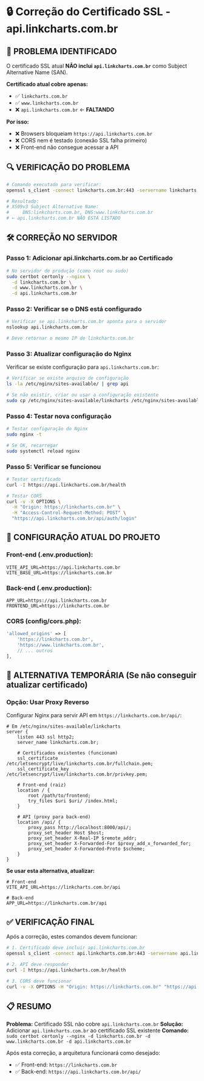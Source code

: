 # 🔒 Correção do Certificado SSL - api.linkcharts.com.br

## 🚨 **PROBLEMA IDENTIFICADO**

O certificado SSL atual **NÃO inclui `api.linkcharts.com.br`** como Subject Alternative Name (SAN).

**Certificado atual cobre apenas:**
- ✅ `linkcharts.com.br`
- ✅ `www.linkcharts.com.br`
- ❌ `api.linkcharts.com.br` ← **FALTANDO**

**Por isso:**
- ❌ Browsers bloqueiam `https://api.linkcharts.com.br`
- ❌ CORS nem é testado (conexão SSL falha primeiro)
- ❌ Front-end não consegue acessar a API

## 🔍 **VERIFICAÇÃO DO PROBLEMA**

```bash
# Comando executado para verificar:
openssl s_client -connect linkcharts.com.br:443 -servername linkcharts.com.br -showcerts 2>/dev/null | openssl x509 -noout -text | grep -A 5 "Subject Alternative Name"

# Resultado:
# X509v3 Subject Alternative Name: 
#     DNS:linkcharts.com.br, DNS:www.linkcharts.com.br
# ← api.linkcharts.com.br NÃO ESTÁ LISTADO
```

## 🛠️ **CORREÇÃO NO SERVIDOR**

### **Passo 1: Adicionar api.linkcharts.com.br ao Certificado**

```bash
# No servidor de produção (como root ou sudo)
sudo certbot certonly --nginx \
  -d linkcharts.com.br \
  -d www.linkcharts.com.br \
  -d api.linkcharts.com.br
```

### **Passo 2: Verificar se o DNS está configurado**

```bash
# Verificar se api.linkcharts.com.br aponta para o servidor
nslookup api.linkcharts.com.br

# Deve retornar o mesmo IP de linkcharts.com.br
```

### **Passo 3: Atualizar configuração do Nginx**

Verificar se existe configuração para `api.linkcharts.com.br`:

```bash
# Verificar se existe arquivo de configuração
ls -la /etc/nginx/sites-available/ | grep api

# Se não existir, criar ou usar a configuração existente
sudo cp /etc/nginx/sites-available/linkcharts /etc/nginx/sites-available/api-linkcharts
```

### **Passo 4: Testar nova configuração**

```bash
# Testar configuração do Nginx
sudo nginx -t

# Se OK, recarregar
sudo systemctl reload nginx
```

### **Passo 5: Verificar se funcionou**

```bash
# Testar certificado
curl -I https://api.linkcharts.com.br/health

# Testar CORS
curl -v -X OPTIONS \
  -H "Origin: https://linkcharts.com.br" \
  -H "Access-Control-Request-Method: POST" \
  "https://api.linkcharts.com.br/api/auth/login"
```

## 🔧 **CONFIGURAÇÃO ATUAL DO PROJETO**

### **Front-end (.env.production):**
```env
VITE_API_URL=https://api.linkcharts.com.br
VITE_BASE_URL=https://linkcharts.com.br
```

### **Back-end (.env.production):**
```env
APP_URL=https://api.linkcharts.com.br
FRONTEND_URL=https://linkcharts.com.br
```

### **CORS (config/cors.php):**
```php
'allowed_origins' => [
    'https://linkcharts.com.br',
    'https://www.linkcharts.com.br',
    // ... outros
],
```

## 🚨 **ALTERNATIVA TEMPORÁRIA (Se não conseguir atualizar certificado)**

### **Opção: Usar Proxy Reverso**

Configurar Nginx para servir API em `https://linkcharts.com.br/api/`:

```nginx
# Em /etc/nginx/sites-available/linkcharts
server {
    listen 443 ssl http2;
    server_name linkcharts.com.br;
    
    # Certificados existentes (funcionam)
    ssl_certificate /etc/letsencrypt/live/linkcharts.com.br/fullchain.pem;
    ssl_certificate_key /etc/letsencrypt/live/linkcharts.com.br/privkey.pem;
    
    # Front-end (raiz)
    location / {
        root /path/to/frontend;
        try_files $uri $uri/ /index.html;
    }
    
    # API (proxy para back-end)
    location /api/ {
        proxy_pass http://localhost:8000/api/;
        proxy_set_header Host $host;
        proxy_set_header X-Real-IP $remote_addr;
        proxy_set_header X-Forwarded-For $proxy_add_x_forwarded_for;
        proxy_set_header X-Forwarded-Proto $scheme;
    }
}
```

**Se usar esta alternativa, atualizar:**

```env
# Front-end
VITE_API_URL=https://linkcharts.com.br/api

# Back-end  
APP_URL=https://linkcharts.com.br/api
```

## ✅ **VERIFICAÇÃO FINAL**

Após a correção, estes comandos devem funcionar:

```bash
# 1. Certificado deve incluir api.linkcharts.com.br
openssl s_client -connect api.linkcharts.com.br:443 -servername api.linkcharts.com.br 2>/dev/null | openssl x509 -noout -text | grep -A 5 "Subject Alternative Name"

# 2. API deve responder
curl -I https://api.linkcharts.com.br/health

# 3. CORS deve funcionar
curl -v -X OPTIONS -H "Origin: https://linkcharts.com.br" "https://api.linkcharts.com.br/api/auth/login" 2>&1 | grep "Access-Control"
```

## 📋 **RESUMO**

**Problema:** Certificado SSL não cobre `api.linkcharts.com.br`
**Solução:** Adicionar `api.linkcharts.com.br` ao certificado SSL existente
**Comando:** `sudo certbot certonly --nginx -d linkcharts.com.br -d www.linkcharts.com.br -d api.linkcharts.com.br`

Após esta correção, a arquitetura funcionará como desejado:
- ✅ Front-end: `https://linkcharts.com.br`
- ✅ Back-end: `https://api.linkcharts.com.br/api/`
